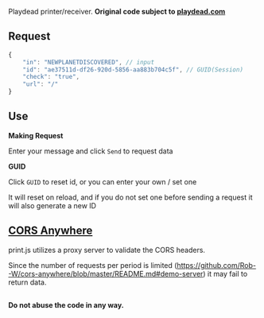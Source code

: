 Playdead printer/receiver.
**Original code subject to [playdead.com](https://playdead.com)**

## Request

```javascript
{
	"in": "NEWPLANETDISCOVERED", // input
	"id": "ae37511d-df26-920d-5856-aa883b704c5f", // GUID(Session)
	"check": "true",
	"url": "/"
}
```

## Use

**Making Request**

Enter your message and click `Send` to request data

**GUID**

Click `GUID` to reset id, or you can enter your own / set one

It will reset on reload, and if you do not set one before sending a request it will also generate a new ID

## [CORS Anywhere](https://github.com/Rob--W/cors-anywhere)

print.js utilizes a proxy server to validate the CORS headers.

Since the number of requests per period is limited (https://github.com/Rob--W/cors-anywhere/blob/master/README.md#demo-server) it may fail to return data.

##

**Do not abuse the code in any way.**
